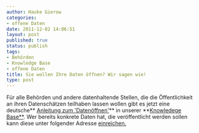 ```yaml
---
author: Hauke Gierow
categories:
- offene Daten
date: 2011-12-02 14:06:51
layout: post
published: true
status: publish
tags:
- Behörden
- Knowledge Base
- offene Daten
title: Sie wollen Ihre Daten öffnen? Wir sagen wie!
type: post
---
```


Für alle Behörden und andere datenhaltende Stellen, die die Öffentlichkeit an ihren Datenschätzen teilhaben lassen wollen gibt es jetzt eine deutsche** [Anleitung zum 'Datenöffnen'](http://wiki.okfn.de/Datenoeffnen)** in unserer **[Knowledege Base**](http://wiki.okfn.de/KnowledgeBase). Wer bereits konkrete Daten hat, die veröffentlicht werden sollen kann diese unter folgender Adresse [einreichen.](http://apps4deutschland.de/wettbewerb/anmeldung-von-daten/)